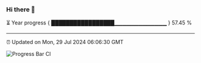 ### Hi there 👋

⏳ Year progress { █████████████████▁▁▁▁▁▁▁▁▁▁▁▁▁ } 57.45 %

---

⏰ Updated on Mon, 29 Jul 2024 06:06:30 GMT

![Progress Bar CI](https://github.com/liununu/liununu/workflows/Progress%20Bar%20CI/badge.svg)
